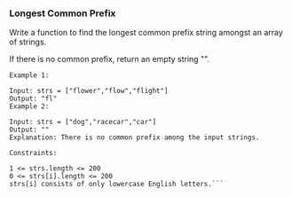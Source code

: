 ### Longest Common Prefix

Write a function to find the longest common prefix string amongst an array of strings.

If there is no common prefix, return an empty string "".

 
```
Example 1:

Input: strs = ["flower","flow","flight"]
Output: "fl"
Example 2:

Input: strs = ["dog","racecar","car"]
Output: ""
Explanation: There is no common prefix among the input strings.
 ```
```
Constraints:

1 <= strs.length <= 200
0 <= strs[i].length <= 200
strs[i] consists of only lowercase English letters.```